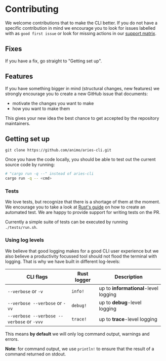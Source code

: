 # Contributing

We welcome contributions that to make the CLI better. If you do not have a specific
contribution in mind we encourage you to look for issues labelled with as
`good first issue` or look for missing actions in our [support matrix](./support_matrix.md).

## Fixes

If you have a fix, go straight to "Getting set up".

## Features

If you have something bigger in mind (structural changes, new features) we strongly
encourage you to create a new GitHub issue that documents:

* motivate the changes you want to make
* how you want to make them

This gives your new idea the best chance to get accepted by the repository
maintainers.

## Getting set up

```
git clone https://github.com/animo/aries-cli.git
```

Once you have the code locally, you should be able to test out the current
source code by running:

```sh
# "cargo run -q --" instead of aries-cli
cargo run -q -- <cmd>
```

### Tests

We love tests, but recognize that there is a shortage of them at the moment. We
encourage you to take a look at [Rust's guide](https://doc.rust-lang.org/book/ch11-01-writing-tests.html) on how to create an automated test. We are happy
to provide support for writing tests on the PR.

Currently a simple suite of tests can be executed by running `./tests/run.sh`.


### Using log levels

We believe that good logging makes for a good CLI user experience but we also believe
a productivity focussed tool should not flood the terminal with logging. That is why
we have built in different log-levels:

| CLI flags | Rust logger | Description |
| --------- | ----------- | ----------- |
| `--verbose` or `-v` | `info!` | up to **informational**-level logging |
| `--verbose --verbose` or `-vv` | `debug!` | up to **debug**-level logging |
| `--verbose --verbose --verbose` or `-vvv` | `trace!` | up to **trace**-level logging |

This means **by default** we will only log command output, warnings and errors.

**Note**: for command output, we use `println!` to ensure that the result of a command
returned on stdout.
